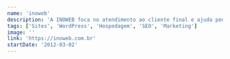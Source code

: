 ```yaml
---
name: 'inoweb'
description: 'A INOWEB foca no atendimento ao cliente final e ajuda pequenas e médias empresas a iniciarem na internet, oferecendo soluções eficientes.'
tags: ['Sites', 'WordPress', 'Hospedagem', 'SEO', 'Marketing']
image: ''
link: 'https://inoweb.com.br'
startDate: '2012-03-02'
---
```


